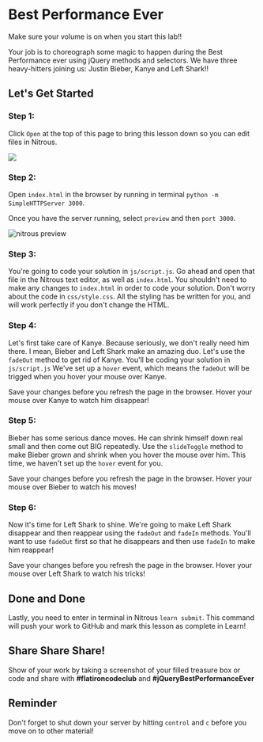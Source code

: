 # Best Performance Ever

Make sure your volume is on when you start this lab!!

Your job is to choreograph some magic to happen during the Best Performance ever using jQuery methods and selectors. We have three heavy-hitters joining us: Justin Bieber, Kanye and Left Shark!!

## Let's Get Started

### Step 1:

Click `Open` at the top of this page to bring this lesson down so you can edit files in Nitrous.

<img src="https://s3.amazonaws.com/after-school-assets/new-open-in-nitrous.png">

### Step 2:

Open `index.html` in the browser by running in terminal `python -m SimpleHTTPServer 3000`. 

Once you have the server running, select `preview` and then `port 3000`.

<img src="https://s3.amazonaws.com/after-school-assets/nitrous-preview.png" alt="nitrous preview">


### Step 3:

You're going to code your solution in `js/script.js`. Go ahead and open that file in the Nitrous text editor, as well as `index.html`. You shouldn't need to make any changes to `index.html` in order to code your solution. Don't worry about the code in `css/style.css`. All the styling has be written for you, and will work perfectly if you don't change the HTML.


### Step 4:

Let's first take care of Kanye. Because seriously, we don't really need him there. I mean, Bieber and Left Shark make an amazing duo. Let's use the `fadeOut` method to get rid of Kanye. You'll be coding your solution in `js/script.js` We've set up a `hover` event, which means the `fadeOut` will be trigged when you hover your mouse over Kanye.

Save your changes before you refresh the page in the browser. Hover your mouse over Kanye to watch him disappear!

### Step 5:

Bieber has some serious dance moves. He can shrink himself down real small and then come out BIG repeatedly. Use the `slideToggle` method to make Bieber grown and shrink when you hover the mouse over him. This time, we haven't set up the `hover` event for you.

Save your changes before you refresh the page in the browser. Hover your mouse over Bieber to watch his moves!

### Step 6:

Now it's time for Left Shark to shine. We're going to make Left Shark disappear and then reappear using the `fadeOut` and `fadeIn` methods. You'll want to use `fadeOut` first so that he disappears and then use `fadeIn` to make him reappear!

Save your changes before you refresh the page in the browser. Hover your mouse over Left Shark to watch his tricks!



## Done and Done

Lastly, you need to enter in terminal in Nitrous `learn submit`. This command will push your work to GitHub and mark this lesson as complete in Learn!

## Share Share Share!
Show of your work by taking a screenshot of your filled treasure box or code and share with **\#flatironcodeclub** and **\#jQueryBestPerformanceEver**

## Reminder 

Don't forget to shut down your server by hitting `control` and `c` before you move on to other material!





